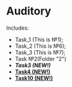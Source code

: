 # Auditory
Includes:
- Task_1 (This is №1);
- Task_2 (This is №6);
- Task_3 (This is №7);
- Task №2(Folder "2")
- <b><i>Task3 (NEW!)</i></b>
- <b><u>Task4 (NEW!)</u></b>
- <b><u>Task10 (NEW!)</u></b>
